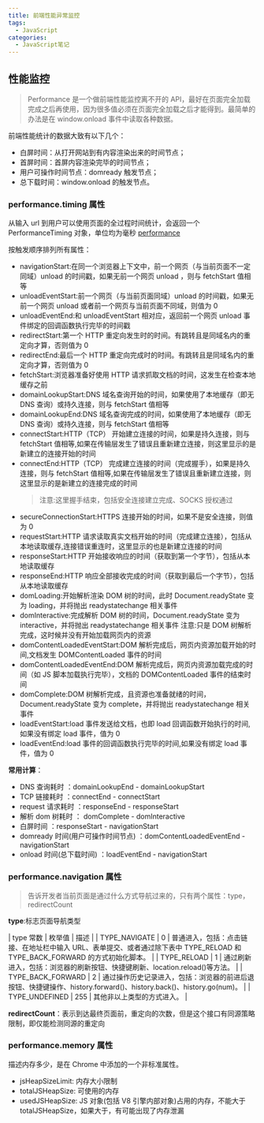 ```yaml
---
title: 前端性能异常监控
tags:
  - JavaScript
categories:
  - JavaScript笔记
---
```


## 性能监控

> Performance 是一个做前端性能监控离不开的 API，最好在页面完全加载完成之后再使用，因为很多值必须在页面完全加载之后才能得到。最简单的办法是在 window.onload 事件中读取各种数据。

前端性能统计的数据大致有以下几个：

- 白屏时间：从打开网站到有内容渲染出来的时间节点；
- 首屏时间：首屏内容渲染完毕的时间节点；
- 用户可操作时间节点：domready 触发节点；
- 总下载时间：window.onload 的触发节点。

### performance.timing 属性

从输入 url 到用户可以使用页面的全过程时间统计，会返回一个 PerformanceTiming 对象，单位均为毫秒
[performance](/assets/js/performance.png)

按触发顺序排列所有属性：

- navigationStart:在同一个浏览器上下文中，前一个网页（与当前页面不一定同域）unload 的时间戳，如果无前一个网页 unload ，则与 fetchStart 值相等
- unloadEventStart:前一个网页（与当前页面同域）unload 的时间戳，如果无前一个网页 unload 或者前一个网页与当前页面不同域，则值为 0
- unloadEventEnd:和 unloadEventStart 相对应，返回前一个网页 unload 事件绑定的回调函数执行完毕的时间戳
- redirectStart:第一个 HTTP 重定向发生时的时间。有跳转且是同域名内的重定向才算，否则值为 0
- redirectEnd:最后一个 HTTP 重定向完成时的时间。有跳转且是同域名内的重定向才算，否则值为 0
- fetchStart:浏览器准备好使用 HTTP 请求抓取文档的时间，这发生在检查本地缓存之前
- domainLookupStart:DNS 域名查询开始的时间，如果使用了本地缓存（即无 DNS 查询）或持久连接，则与 fetchStart 值相等
- domainLookupEnd:DNS 域名查询完成的时间，如果使用了本地缓存（即无 DNS 查询）或持久连接，则与 fetchStart 值相等
- connectStart:HTTP（TCP） 开始建立连接的时间，如果是持久连接，则与 fetchStart 值相等,如果在传输层发生了错误且重新建立连接，则这里显示的是新建立的连接开始的时间
- connectEnd:HTTP（TCP） 完成建立连接的时间（完成握手），如果是持久连接，则与 fetchStart 值相等,如果在传输层发生了错误且重新建立连接，则这里显示的是新建立的连接完成的时间
  > 注意:这里握手结束，包括安全连接建立完成、SOCKS 授权通过
- secureConnectionStart:HTTPS 连接开始的时间，如果不是安全连接，则值为 0
- requestStart:HTTP 请求读取真实文档开始的时间（完成建立连接），包括从本地读取缓存,连接错误重连时，这里显示的也是新建立连接的时间
- responseStart:HTTP 开始接收响应的时间（获取到第一个字节），包括从本地读取缓存
- responseEnd:HTTP 响应全部接收完成的时间（获取到最后一个字节），包括从本地读取缓存
- domLoading:开始解析渲染 DOM 树的时间，此时 Document.readyState 变为 loading，并将抛出 readystatechange 相关事件
- domInteractive:完成解析 DOM 树的时间，Document.readyState 变为 interactive，并将抛出 readystatechange 相关事件
  注意:只是 DOM 树解析完成，这时候并没有开始加载网页内的资源
- domContentLoadedEventStart:DOM 解析完成后，网页内资源加载开始的时间,文档发生 DOMContentLoaded 事件的时间
- domContentLoadedEventEnd:DOM 解析完成后，网页内资源加载完成的时间（如 JS 脚本加载执行完毕），文档的 DOMContentLoaded 事件的结束时间
- domComplete:DOM 树解析完成，且资源也准备就绪的时间，Document.readyState 变为 complete，并将抛出 readystatechange 相关事件
- loadEventStart:load 事件发送给文档，也即 load 回调函数开始执行的时间,如果没有绑定 load 事件，值为 0
- loadEventEnd:load 事件的回调函数执行完毕的时间,如果没有绑定 load 事件，值为 0

**常用计算**：

- DNS 查询耗时 ：domainLookupEnd - domainLookupStart
- TCP 链接耗时 ：connectEnd - connectStart
- request 请求耗时 ：responseEnd - responseStart
- 解析 dom 树耗时 ： domComplete - domInteractive
- 白屏时间 ：responseStart - navigationStart
- domready 时间(用户可操作时间节点) ：domContentLoadedEventEnd - navigationStart
- onload 时间(总下载时间) ：loadEventEnd - navigationStart

### performance.navigation 属性

> 告诉开发者当前页面是通过什么方式导航过来的，只有两个属性：type，redirectCount

**type**:标志页面导航类型

| type 常数 | 枚举值 | 描述 |
| TYPE_NAVIGATE | 0 | 普通进入，包括：点击链接、在地址栏中输入 URL、表单提交、或者通过除下表中 TYPE_RELOAD 和 TYPE_BACK_FORWARD 的方式初始化脚本。 |
| TYPE_RELOAD | 1 | 通过刷新进入，包括：浏览器的刷新按钮、快捷键刷新、location.reload()等方法。 |
| TYPE_BACK_FORWARD | 2 | 通过操作历史记录进入，包括：浏览器的前进后退按钮、快捷键操作、history.forward()、history.back()、history.go(num)。 |
| TYPE_UNDEFINED | 255 | 其他非以上类型的方式进入。 |

**redirectCount**：表示到达最终页面前，重定向的次数，但是这个接口有同源策略限制，即仅能检测同源的重定向

### performance.memory 属性

描述内存多少，是在 Chrome 中添加的一个非标准属性。

- jsHeapSizeLimit: 内存大小限制
- totalJSHeapSize: 可使用的内存
- usedJSHeapSize: JS 对象(包括 V8 引擎内部对象)占用的内存，不能大于 totalJSHeapSize，如果大于，有可能出现了内存泄漏
